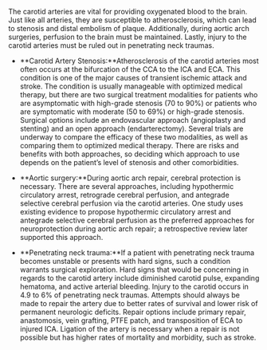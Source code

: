 The carotid arteries are vital for providing oxygenated blood to the brain. Just like all arteries, they are susceptible to atherosclerosis, which can lead to stenosis and distal embolism of plaque. Additionally, during aortic arch surgeries, perfusion to the brain must be maintained. Lastly, injury to the carotid arteries must be ruled out in penetrating neck traumas.

- **Carotid Artery Stenosis:**Atherosclerosis of the carotid arteries most often occurs at the bifurcation of the CCA to the ICA and ECA. This condition is one of the major causes of transient ischemic attack and stroke. The condition is usually manageable with optimized medical therapy, but there are two surgical treatment modalities for patients who are asymptomatic with high-grade stenosis (70 to 90%) or patients who are symptomatic with moderate (50 to 69%) or high-grade stenosis. Surgical options include an endovascular approach (angioplasty and stenting) and an open approach (endarterectomy). Several trials are underway to compare the efficacy of these two modalities, as well as comparing them to optimized medical therapy. There are risks and benefits with both approaches, so deciding which approach to use depends on the patient’s level of stenosis and other comorbidities.

- **Aortic surgery:**During aortic arch repair, cerebral protection is necessary. There are several approaches, including hypothermic circulatory arrest, retrograde cerebral perfusion, and antegrade selective cerebral perfusion via the carotid arteries. One study uses existing evidence to propose hypothermic circulatory arrest and antegrade selective cerebral perfusion as the preferred approaches for neuroprotection during aortic arch repair; a retrospective review later supported this approach.

- **Penetrating neck trauma:**If a patient with penetrating neck trauma becomes unstable or presents with hard signs, such a condition warrants surgical exploration. Hard signs that would be concerning in regards to the carotid artery include diminished carotid pulse, expanding hematoma, and active arterial bleeding. Injury to the carotid occurs in 4.9 to 6% of penetrating neck traumas. Attempts should always be made to repair the artery due to better rates of survival and lower risk of permanent neurologic deficits. Repair options include primary repair, anastomosis, vein grafting, PTFE patch, and transposition of ECA to injured ICA. Ligation of the artery is necessary when a repair is not possible but has higher rates of mortality and morbidity, such as stroke.